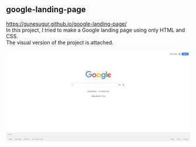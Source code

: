 ## google-landing-page
https://gunesugur.github.io/google-landing-page/<br>
In this project, I tried to make a Google landing page using only HTML and CSS.<br>
The visual version of the project is attached.

![Google landing page](https://github.com/gunesugur/google-landing-page/blob/main/project-visual-version.png)
